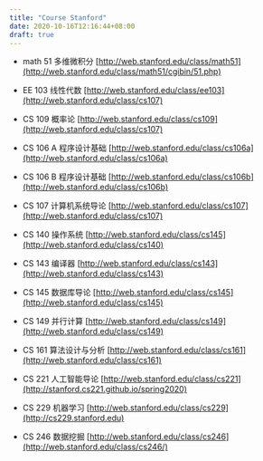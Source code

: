 ```yaml
---
title: "Course Stanford"
date: 2020-10-16T12:16:44+08:00
draft: true
---
```

- math 51 多维微积分 [http://web.stanford.edu/class/math51](http://web.stanford.edu/class/math51/cgibin/51.php)


- EE 103 线性代数 [http://web.stanford.edu/class/ee103](http://web.stanford.edu/class/cs107)


- CS 109 概率论 [http://web.stanford.edu/class/cs109](http://web.stanford.edu/class/cs107)

- CS 106 A 程序设计基础 [http://web.stanford.edu/class/cs106a](http://web.stanford.edu/class/cs106a)

- CS 106 B 程序设计基础 [http://web.stanford.edu/class/cs106b](http://web.stanford.edu/class/cs106b)

- CS 107 计算机系统导论 [http://web.stanford.edu/class/cs107](http://web.stanford.edu/class/cs107)

- CS 140 操作系统 [http://web.stanford.edu/class/cs145](http://web.stanford.edu/class/cs140)


- CS 143 编译器 [http://web.stanford.edu/class/cs143](http://web.stanford.edu/class/cs143)

- CS 145 数据库导论 [http://web.stanford.edu/class/cs145](http://web.stanford.edu/class/cs145)

- CS 149 并行计算 [http://web.stanford.edu/class/cs149](http://web.stanford.edu/class/cs149)



- CS 161 算法设计与分析 [http://web.stanford.edu/class/cs161](http://web.stanford.edu/class/cs161)


- CS 221 人工智能导论 [http://web.stanford.edu/class/cs221](http://stanford.cs221.github.io/spring2020)

- CS 229 机器学习 [http://web.stanford.edu/class/cs229](http://cs229.stanford.edu)

- CS 246 数据挖掘 [http://web.stanford.edu/class/cs246](http://web.stanford.edu/class/cs246/)


